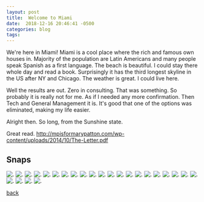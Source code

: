 ```yaml
---
layout: post
title:  Welcome to Miami
date:  2018-12-16 20:46:41 -0500
categories: blog 
tags: 
---
```


We're here in Miami! Miami is a cool place where the rich and famous own houses in. Majority of the population are Latin Americans and many people speak Spanish as a first language. The beach is beautiful. I could stay there whole day and read a book. Surprisingly it has the third longest skyline in the US after NY and Chicago. The weather is great. I could live here.

Well the results are out. Zero in consulting. That was something. So probably it is really not for me. As if I needed any more confirmation. Then Tech and General Management it is. It's good that one of the options was eliminated, making my life easier.

Alright then. So long, from the Sunshine state.

Great read. 
http://mpisformarypatton.com/wp-content/uploads/2014/10/The-Letter.pdf

## Snaps

![](/assets/img/1812/20181213-beach.jpg ".")
![](/assets/img/1812/20181213-bird.jpg ".")
![](/assets/img/1812/20181213-espanolaway.jpg ".")
![](/assets/img/1812/20181213-thesocialclub.jpg ".")
![](/assets/img/1812/20181213-theview.jpg ".")
![](/assets/img/1812/20181214-cruise.jpg ".")
![](/assets/img/1812/20181214-cruize.jpg ".")
![](/assets/img/1812/20181214-playground.jpg ".")
![](/assets/img/1812/20181214-ships.jpg ".")
![](/assets/img/1812/20181215-havana.jpg ".")
![](/assets/img/1812/20181215-littlehavana.jpg ".")
![](/assets/img/1812/20181215-nightswim.jpg ".")
![](/assets/img/1812/20181215-rts.jpg ".")
![](/assets/img/1812/20181216-beach.jpg ".")
![](/assets/img/1812/20181216-blueskies.jpg ".")
![](/assets/img/1812/20181216-familyfun.jpg ".")
![](/assets/img/1812/20181216-laplaya.jpg ".")
![](/assets/img/1812/20181216-lifeguard.jpg ".")
![](/assets/img/1812/20181216-miami.jpg ".")
![](/assets/img/1812/20181216-miamibeach.jpg ".")
![](/assets/img/1812/20181216-moms.jpg ".")
![](/assets/img/1812/20181216-oceandrive.jpg ".")
![](/assets/img/1812/20181216-sand.jpg ".")
![](/assets/img/1812/20181216-southbeach.jpg ".")
![](/assets/img/1812/20181216-thefrontporchcafe.jpg ".")

[back](/blog)
